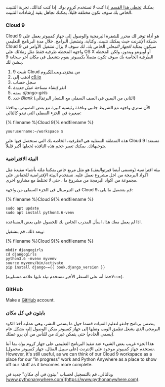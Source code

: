 يمكنك [تخطي هذا القسم ](http://tutorial.djangogirls.org/en/installation/#install-python) إذا كنت لا تستخدم كروم بوك. إذا كنت كذالك، تجربة التثبيت الخاص بك سوف تكون مختلفة قليلاً. يمكنك تجاهل بقية إرشادات التثبيت.

### Cloud 9

Cloud 9 هو أداة توفر لك محرر للشفرة البرمجية والوصول إلى جهاز كمبيوتر يعمل على شبكة الإنترنت حيث يمكنك تثبيت، وكتابة، وتشغيل البرامج. خلال مدة البرنامج التعليمي، Cloud 9 سيكون بمثابة *الجهاز المحلي* الخاص بك. لك سوف لا يزال تشغيل الأوامر في واجهة المحطة طرفية فقط مثل زملائك على OS X أو أوبونتو ويندوز، ولكن المحطة الطرفية الخاصة بك سوف تكون متصلاً بكمبيوتر يقوم بتشغيل في مكان آخر سحابة 9 ينشئ لك.

1. تثبيت 9 Cloud من [مخزن ويب الكروم ](https://chrome.google.com/webstore/detail/cloud9/nbdmccoknlfggadpfkmcpnamfnbkmkcp)
2. اذهب إلى [c9.io](https://c9.io)
3. سجل حساب
4. انقر *إنشاء مساحة عمل جديدة*
5. سمه *django-girls*
6. حدد *Blank* (الثاني من اليمين في الصف السفلي مع الشعار البرتقالي)

الآن سترى واجهة مع الشريط جانبي ونافذة رئيسية كبيرة مع بعض النصوص، ونافذة صغيرة في الجزء السفلي التي تبدو كالتالي:

{% filename %}Cloud 9{% endfilename %}

    yourusername:~/workspace $
    

هذه المنطقة السفلية هي *الطرفية*، الخاصة بك التي ستحصل فيها علي Cloud 9 مستعدا بتوجيهاتك. يمكنك تغيير حجم هذه النافذة لجعلها أكبر قليلاً.

### البيئة الافتراضية

بيئة افتراضية (وتسمى أيضا فيرتوالينف) هو مثل مربع خاص يمكننا ملئه بأشياء مفيدة مثل اكواد البرمجة من اجل مشروع نعمل عليه. نستخدم البيئة الإفتراضية للحفاض على مجموعة من اكواد البرمجة من مشروع ما ، حتى لا تختلط مع مشاريع اخرى.

في التيرمينال في الجزء السفلي من واجهة Cloud 9، قم بتشغيل ما يلي:

{% filename %}Cloud 9{% endfilename %}

    sudo apt update
    sudo apt install python3.6-venv
    

اذا لم يعمل معك هذا، اسأل المدرب الخاص بك للحصول على بعض المساعدة.

وبعد ذلك، قم بتشغيل:

{% filename %}Cloud 9{% endfilename %}

    mkdir djangogirls
    cd djangogirls
    python3.6 -mvenv myvenv
    source myvenv/bin/activate
    pip install django~={{ book.django_version }}
    

(لاحظ أنه على السطر الأخير نستخدم تيلد تليها علامة متساوية:~=).

### GitHub

Make a [GitHub](https://github.com) account.

### بايثون في كل مكان

يتضمن برنامج جانغو لتعليم الفتيات قسما حول ما يسمى النشر، وهي عملية أخذ الكود البرمجي الذي يشغل تطبيق الويب ونقلها إلى جهاز كمبيوتر يمكن الوصول إليه بشكل عام (يسمى الخادم) حتى يتمكن غيرك من للناس من أن يرو عملك.

هذا الجزء غريب بعض الشيء عند تنفيذ البرنامج التعليمي على جهاز كروم بوك بما أننا نستخدم جهاز كمبيوتر موجود على الإنترنت (على سبيل المثال، جهاز كمبيوتر محمول). However, it's still useful, as we can think of our Cloud 9 workspace as a place for our "in progress" work and Python Anywhere as a place to show off our stuff as it becomes more complete.

وبالتالي، قم بالتسجيل لحساب "بيثون في أي مكان" جديد في [www.pythonanywhere.com](https://www.pythonanywhere.com).